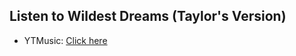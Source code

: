 ## Listen to Wildest Dreams (Taylor's Version)
- YTMusic: [Click here](https://music.youtube.com/watch?v=bhnaPBK9nOQ)